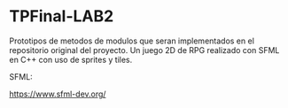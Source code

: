 # TPFinal-LAB2

Prototipos de metodos de modulos que seran implementados en el repositorio original del proyecto.
Un juego 2D de RPG realizado con SFML en C++ con uso de sprites y tiles.

SFML: 

https://www.sfml-dev.org/
